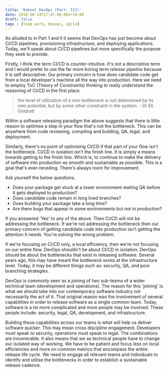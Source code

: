 ```yaml
---
title: 'Reboot DevOps (Part: III)'
date: 2018-08-14T17:47:00.002+10:00
draft: false
tags : [team work, devops, agile]
---
```


As alluded to in Part 1 and II it seems that DevOps has just become about CI/CD pipelines, provisioning infrastructure, and deploying applications. Today, we'll speak about CI/CD pipelines but more specifically the purpose they seek to provide.  

Firstly, I think the term CI/CD is counter-intuitive. It's not a descriptive term and I would prefer to use the far more boring term _release pipeline_ because it is self descriptive. Our primary concern is how does candidate code get from a local developer's machine all the way into production. Here we need to employ ToC (Theory of Constraints) thinking to really understand the reasoning of CI/CD in the first place.  


> the level of utilization of a non-bottleneck is not determined by its own potential, but by some other constraint in the system. - Dr Eli Goldratt

  
  
Within a software releasing paradigm the above suggests that there is little reason to optimise a step in your flow that's not the bottleneck. This can be anywhere from code reviewing, compiling and building, QA, legal, and deployment.  
  
Similarly, there's no point of optimising CI/CD if that part of your flow isn't the bottleneck. CI/CD in isolation isn't the finish line. It is simply a means towards getting to the finish line. Which is, to continue to make the delivery of software into production as smooth and sustainable as possible. This is a goal that's ever-receding. There's always room for improvement.  
  
Ask yourself the below questions.  

- Does your package get stuck at a lower environment waiting QA before it gets deployed to production?
- Does candidate code remain in long lived branches?
- Does building your package take a long time?
- Are there bugs that appear in some environments but not in production?

If you answered 'Yes' to any of the above. Then CI/CD will not be addressing the bottleneck. If we're not addressing the bottleneck then our primary concern of getting candidate code into production isn't getting the attention it needs. You're solving the wrong problem.  

If we're focusing on CI/CD only, a local efficiency, then we're not focusing on our entire flow. DevOps shouldn't be about CI/CD in isolation. DevOps should be about the bottlenecks that exist in releasing software. Several years ago, this may have meant the bottleneck exists at the infrastructure level. Today, it may be different things such as: security, QA, and poor branching strategies.  

DevOps is commonly seen as a joining of two sub-teams of a wider technical team (development and operations). The reason for this 'joining' is what we should take into our contemporary software industry not necessarily the act of it. That original reason was the involvement of several capabilities in order to release software as a single common team. Today, software is a lot more complicated and more people may be involved. These people include: security, legal, QA, development, and infrastructure.  

Building these capabilities across our teams is what will help us deliver software quicker. This may mean cross discipline engagement. Developers must speak to security, operations must speak to legal. The combinations are innumerable. It also means that we as technical people have to change our isolated way of working. We have to be patient and focus less on local efficiencies and more on common metrics that encompass the entire release life cycle. We need to engage all relevant teams and individuals to identify and utilise the bottlenecks in order to establish a sustainable release cadence.